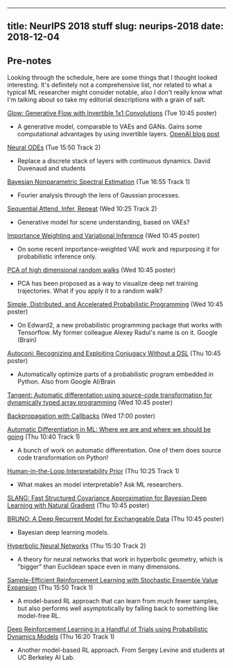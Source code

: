 ----
title: NeurIPS 2018 stuff
slug: neurips-2018
date: 2018-12-04
----

## Pre-notes

Looking through the schedule, here are some things that I thought looked
interesting. It's definitely not a comprehensive list, nor related to what a
typical ML researcher might consider notable, also I don't really know what I'm
talking about so take my editorial descriptions with a grain of salt.

[Glow: Generative Flow with Invertible 1x1 Convolutions](https://nips.cc/Conferences/2018/Schedule?showEvent=11968) (Tue 10:45 poster)

* A generative model, comparable to VAEs and GANs. Gains some computational advantages by using invertible layers. [OpenAI blog post](https://blog.openai.com/glow/)

[Neural ODEs](https://nips.cc/Conferences/2018/Schedule?showEvent=12596) (Tue 15:50 Track 2)

* Replace a discrete stack of layers with continuous dynamics. David Duvenaud and students

[Bayesian Nonparametric Spectral Estimation](https://nips.cc/Conferences/2018/Schedule?showEvent=11960) (Tue 16:55 Track 1)

* Fourier analysis through the lens of Gaussian processes.

[Sequential Attend, Infer, Repeat](https://nips.cc/Conferences/2018/Schedule?showEvent=12639) (Wed 10:25 Track 2)

* Generative model for scene understanding, based on VAEs?

[Importance Weighting and Variational Inference](https://nips.cc/Conferences/2018/Schedule?showEvent=11441) (Wed 10:45 poster)

* On some recent importance-weighted VAE work and repurposing it for probabilistic inference only.

[PCA of high dimensional random walks](https://nips.cc/Conferences/2018/Schedule?showEvent=11975) (Wed 10:45 poster)

* PCA has been proposed as a way to visualize deep net training trajectories. What if you apply it to a random walk?

[Simple, Distributed, and Accelerated Probabilistic Programming](http://papers.nips.cc/paper/7987-simple-distributed-and-accelerated-probabilistic-programming) (Wed 10:45 poster)

* On Edward2, a new probabilistic programming package that works with Tensorflow. My former colleague Alexey Radul's name is on it. Google (Brain)

[Autoconj: Recognizing and Exploiting Conjugacy Without a DSL](https://nips.cc/Conferences/2018/Schedule?showEvent=12013) (Thu 10:45 poster)

* Automatically optimize parts of a probabilistic program embedded in Python. Also from Google AI/Brain

[Tangent: Automatic differentation using source-code transformation for dynamically typed array programming](https://nips.cc/Conferences/2018/Schedule?showEvent=11606) (Wed 10:45 poster)

[Backpropagation with Callbacks](http://papers.nips.cc/paper/8221-backpropagation-with-callbacks-foundations-for-efficient-and-expressive-differentiable-programming) (Wed 17:00 poster)

[Automatic Differentiation in ML: Where we are and where we should be going](https://nips.cc/Conferences/2018/Schedule?showEvent=11836) (Thu 10:40 Track 1)

* A bunch of work on automatic differentiation. One of them does source code transformation on Python!

[Human-in-the-Loop Interpretability Prior](https://nips.cc/Conferences/2018/Schedule?showEvent=12706) (Thu 10:25 Track 1)

* What makes an model interpretable? Ask ML researchers.

[SLANG: Fast Structured Covariance Approximation for Bayesian Deep Learning with Natural Gradient](http://papers.nips.cc/paper/7862-slang-fast-structured-covariance-approximations-for-bayesian-deep-learning-with-natural-gradient) (Thu 10:45 poster)

[BRUNO: A Deep Recurrent Model for Exchangeable Data](http://papers.nips.cc/paper/7949-bruno-a-deep-recurrent-model-for-exchangeable-data) (Thu 10:45 poster)

* Bayesian deep learning models.

[Hyperbolic Neural Networks](http://papers.nips.cc/paper/7780-hyperbolic-neural-networks.pdf) (Thu 15:30 Track 2)

* A theory for neural networks that work in hyperbolic geometry, which is "bigger" than Euclidean space even in many dimensions.

[Sample-Efficient Reinforcement Learning with Stochastic Ensemble Value Expansion](https://nips.cc/Conferences/2018/Schedule?showEvent=12742) (Thu 15:50 Track 1)

* A model-based RL approach that can learn from much fewer samples, but also performs well asymptotically by falling back to something like model-free RL.

[Deep Reinforcement Learning in a Handful of Trials using Probabilistic Dynamics Models](http://papers.nips.cc/paper/7725-deep-reinforcement-learning-in-a-handful-of-trials-using-probabilistic-dynamics-models) (Thu 16:20 Track 1)

* Another model-based RL approach. From Sergey Levine and students at UC Berkeley AI Lab.

